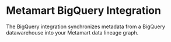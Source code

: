 # Metamart BigQuery Integration

The BigQuery integration synchronizes metadata from a BigQuery datawarehouse into your Metamart data lineage graph.
